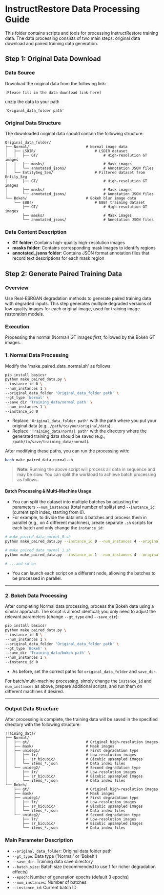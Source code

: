 # InstructRestore Data Processing Guide

This folder contains scripts and tools for processing InstructRestore training data. The data processing consists of two main steps: original data download and paired training data generation.

## Step 1: Original Data Download

### Data Source
Download the original data from the following link:
```
[Please fill in the data download link here]
```
unzip the data to your path 
```
'Original_data_folder path'
```


### Original Data Structure
The downloaded original data should contain the following structure:

```
Original_data_folder/
├── Normal/                          # Normal image data
│   ├── LSDIR/                           # LSDIR dataset
│   │   ├── GT/                              # High-resolution GT images
│   │   ├── masks/                           # Mask images
│   │   └── annotated_jsons/                 # Annotation JSON files
│   └── EntitySeg_Sem/                   # Filtered dataset from Entity_Seg
│       ├── GT/                              # High-resolution GT images
│       ├── masks/                           # Mask images
│       └── annotated_jsons/                 # Annotation JSON files
└── Bokeh/                           # Bokeh blur image data
    └── EBB!/                            # EBB! training dataset
        ├── GT/                              # High-resolution GT images
        ├── masks/                           # Mask images
        └── annotated_jsons/                 # Annotation JSON files
```

### Data Content Description
- **GT folder**: Contains high-quality high-resolution images
- **masks folder**: Contains corresponding mask images to identify regions
- **annotated_jsons folder**: Contains JSON format annotation files that record text descriptions for each mask region

## Step 2: Generate Paired Training Data

### Overview
Use Real-ESRGAN degradation methods to generate paired training data with degraded inputs. This step generates multiple degraded versions of low-quality images for each original image, used for training image restoration models.

### Execution
Processing the normal (Normal) GT images *first*, followed by the Bokeh GT images.

### 1. Normal Data Processing  
Modify the 'make_paired_data_normal.sh' as follows:

```bash
pip install basicsr
python make_paired_data.py \
--instance_id 0 \
--num_instances 1 \
--original_data_folder 'Original_data_folder path' \
--gt_type 'Normal' \
--save_dir 'Training_data/normal path' \
--num_instances 1 \
--instance_id 0
```

- Replace `'Original_data_folder path'` with the path where you put your original data (e.g., `/path/to/your/original/data`).
- Replace `'Training_data/normal path'` with the directory where the generated training data should be saved (e.g., `/path/to/save/training_data/normal`).

After modifying these paths, you can run the processing with:
```bash
bash make_paired_data_normal.sh
```

> **Note**: Running the above script will process all data in sequence and may be slow. You can split the workload to achieve batch processing as follows.

#### Batch Processing & Multi-Machine Usage

- You can split the dataset into multiple batches by adjusting the parameters `--num_instances` (total number of splits) and `--instance_id` (current split index, starting from 0).
- For example, to divide the data into 4 batches and process them in parallel (e.g., on 4 different machines), create separate `.sh` scripts for each batch and only change the `instance_id`:

```bash
# make_paired_data_normal_0.sh
python make_paired_data.py --instance_id 0 --num_instances 4 --original_data_folder 'Original_data_folder path' --gt_type 'Normal' --save_dir 'Training_data/normal path'

# make_paired_data_normal_1.sh
python make_paired_data.py --instance_id 1 --num_instances 4 --original_data_folder 'Original_data_folder path' --gt_type 'Normal' --save_dir 'Training_data/normal path'

# ...and so on
```
- You can launch each script on a different node, allowing the batches to be processed in parallel.

---

### 2. Bokeh Data Processing  
After completing Normal data processing, process the Bokeh data using a similar approach. The script is almost identical; you only need to adjust the relevant parameters (change `--gt_type` and `--save_dir`):

```bash
pip install basicsr
python make_paired_data.py \
--instance_id 0 \
--num_instances 1 \
--original_data_folder 'Original_data_folder path' \
--gt_type 'Bokeh' \
--save_dir 'Training_data/bokeh path' \
--num_instances 1 \
--instance_id 0
```
- As before, set the correct paths for `original_data_folder` and `save_dir`.

For batch/multi-machine processing, simply change the `instance_id` and `num_instances` as above, prepare additional scripts, and run them on different machines if desired.

---

### Output Data Structure

After processing is complete, the training data will be saved in the specified directory with the following structure:

```
Training_data/
├── Normal/
│   ├── gt/                          # Original high-resolution images
│   ├── mask/                        # Mask images
│   ├── unideg1/                     # First degradation type
│   │   ├── lr/                      # Low-resolution images
│   │   ├── sr_bicubic/              # Bicubic upsampled images
│   │   └── items_*.json             # Data index files
│   └── unideg2/                     # Second degradation type
│       ├── lr/                      # Low-resolution images
│       ├── sr_bicubic/              # Bicubic upsampled images
│       └── items_*.json             # Data index files
└── Bokeh/
    ├── gt/                          # Original high-resolution images
    ├── mask/                        # Mask images
    ├── unideg1/                     # First degradation type
    │   ├── lr/                      # Low-resolution images
    │   ├── sr_bicubic/              # Bicubic upsampled images
    │   └── items_*.json             # Data index files
    └── unideg2/                     # Second degradation type
        ├── lr/                      # Low-resolution images
        ├── sr_bicubic/              # Bicubic upsampled images
        └── items_*.json             # Data index files
```

### Main Parameter Description

- `--original_data_folder`: Original data folder path
- `--gt_type`: Data type ('Normal' or 'Bokeh')
- `--save_dir`: Training data save directory
- `--batch_size`: Batch size (recommended to use 1 for richer degradation effects)
- `--epoch`: Number of generation epochs (default 3 epochs)
- `--num_instances`: Number of batches
- `--instance_id`: Current batch ID


